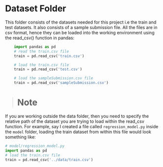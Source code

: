 # Dataset Folder
This folder consists of the datasets needed for this project i.e the train and test datasets. It also consists of a sample submission file. All the files are in csv format, hence they can be loaded into the working environment using the read_csv() function in pandas:

```python
    import pandas as pd
    # read the train.csv file
    train = pd.read_csv('train.csv')

    # load the train.csv file
    train = pd.read_csv('test.csv')

    # load the sampleSubmission.csv file
    train = pd.read_csv('sampleSubmission.csv')

```
> # Note
>
If you are working outside the data folder, then you need to specify the relative path of the dataset you are trying to load within the read_csv function. For example, say I created a file called `regression_model.py` inside the `model` folder, loading the train dataset from within this file would look something like:

```python
# model/regression_model.py
import pandas as pd
# load the train.csv file
train = pd.read_csv('../data/train.csv')
```
